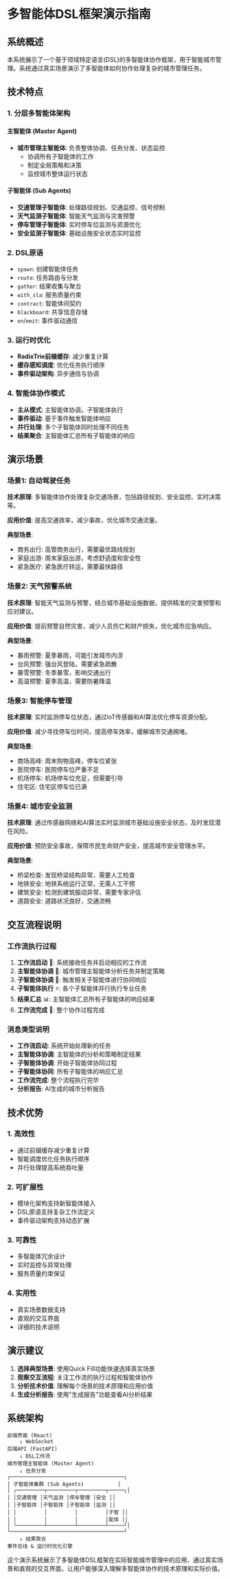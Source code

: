 # 多智能体DSL框架演示指南

## 系统概述

本系统展示了一个基于领域特定语言(DSL)的多智能体协作框架，用于智能城市管理。系统通过真实场景演示了多智能体如何协作处理复杂的城市管理任务。

## 技术特点

### 1. 分层多智能体架构
#### 主智能体 (Master Agent)
- **城市管理主智能体**: 负责整体协调、任务分发、状态监控
  - 协调所有子智能体的工作
  - 制定全局策略和决策
  - 监控城市整体运行状态

#### 子智能体 (Sub Agents)
- **交通管理子智能体**: 处理路径规划、交通监控、信号控制
- **天气监测子智能体**: 智能天气监测与灾害预警
- **停车管理子智能体**: 实时停车位监测与资源优化
- **安全监测子智能体**: 基础设施安全状态实时监控

### 2. DSL原语
- `spawn`: 创建智能体任务
- `route`: 任务路由与分发
- `gather`: 结果收集与聚合
- `with_sla`: 服务质量约束
- `contract`: 智能体间契约
- `blackboard`: 共享信息存储
- `on`/`emit`: 事件驱动通信

### 3. 运行时优化
- **RadixTrie前缀缓存**: 减少重复计算
- **缓存感知调度**: 优化任务执行顺序
- **事件驱动架构**: 异步通信与协调

### 4. 智能体协作模式
- **主从模式**: 主智能体协调，子智能体执行
- **事件驱动**: 基于事件触发智能体响应
- **并行处理**: 多个子智能体同时处理不同任务
- **结果聚合**: 主智能体汇总所有子智能体的响应

## 演示场景

### 场景1: 自动驾驶任务
**技术原理**: 多智能体协作处理复杂交通场景，包括路径规划、安全监控、实时决策等。

**应用价值**: 提高交通效率，减少事故，优化城市交通流量。

**典型场景**:
- 商务出行: 高管商务出行，需要最优路线规划
- 家庭出游: 周末家庭出游，考虑舒适度和安全性
- 紧急医疗: 紧急医疗转运，需要最快路径

### 场景2: 天气预警系统
**技术原理**: 智能天气监测与预警，结合城市基础设施数据，提供精准的灾害预警和应对建议。

**应用价值**: 提前预警自然灾害，减少人员伤亡和财产损失，优化城市应急响应。

**典型场景**:
- 暴雨预警: 夏季暴雨，可能引发城市内涝
- 台风预警: 强台风登陆，需要紧急疏散
- 暴雪预警: 冬季暴雪，影响交通出行
- 高温预警: 夏季高温，需要防暑降温

### 场景3: 智能停车管理
**技术原理**: 实时监测停车位状态，通过IoT传感器和AI算法优化停车资源分配。

**应用价值**: 减少寻找停车位时间，提高停车效率，缓解城市交通拥堵。

**典型场景**:
- 商场高峰: 周末购物高峰，停车位紧张
- 医院停车: 医院停车位严重不足
- 机场停车: 机场停车位充足，但需要引导
- 住宅区: 住宅区停车位已满

### 场景4: 城市安全监测
**技术原理**: 通过传感器网络和AI算法实时监测城市基础设施安全状态，及时发现潜在风险。

**应用价值**: 预防安全事故，保障市民生命财产安全，提高城市安全管理水平。

**典型场景**:
- 桥梁检查: 发现桥梁结构异常，需要人工检查
- 地铁安全: 地铁系统运行正常，无需人工干预
- 建筑安全: 检测到建筑振动异常，需要专家评估
- 道路安全: 道路状况良好，交通流畅

## 交互流程说明

### 工作流执行过程
1. **工作流启动** 🚀: 系统接收任务并启动相应的工作流
2. **主智能体协调** 🎯: 城市管理主智能体分析任务并制定策略
3. **子智能体协调** 🤝: 触发相关子智能体进行协同响应
4. **子智能体执行** ⚡: 各个子智能体并行执行专业任务
5. **结果汇总** 📊: 主智能体汇总所有子智能体的响应结果
6. **工作流完成** 🏁: 整个协作过程完成

### 消息类型说明
- **工作流启动**: 系统开始处理新的任务
- **主智能体协调**: 主智能体的分析和策略制定结果
- **子智能体协调**: 开始子智能体协同过程
- **子智能体协同**: 所有子智能体的响应汇总
- **工作流完成**: 整个流程执行完毕
- **分析报告**: AI生成的城市分析报告

## 技术优势

### 1. 高效性
- 通过前缀缓存减少重复计算
- 智能调度优化任务执行顺序
- 并行处理提高系统吞吐量

### 2. 可扩展性
- 模块化架构支持新智能体接入
- DSL原语支持复杂工作流定义
- 事件驱动架构支持动态扩展

### 3. 可靠性
- 多智能体冗余设计
- 实时监控与异常处理
- 服务质量约束保证

### 4. 实用性
- 真实场景数据支持
- 直观的交互界面
- 详细的技术说明

## 演示建议

1. **选择典型场景**: 使用Quick Fill功能快速选择真实场景
2. **观察交互流程**: 关注工作流的执行过程和智能体协作
3. **分析技术价值**: 理解每个场景的技术原理和应用价值
4. **生成分析报告**: 使用"生成报告"功能查看AI分析结果

## 系统架构

```
前端界面 (React) 
    ↓ WebSocket
后端API (FastAPI)
    ↓ DSL工作流
城市管理主智能体 (Master Agent)
    ↓ 任务分发
┌─────────────────────────────────────┐
│ 子智能体集群 (Sub Agents)           │
│ ┌─────────┬─────────┬─────────┬─────┐│
│ │交通管理 │天气监测 │停车管理 │安全 ││
│ │子智能体 │子智能体 │子智能体 │监测 ││
│ │         │         │         │子智 ││
│ │         │         │         │能体 ││
│ └─────────┴─────────┴─────────┴─────┘│
└─────────────────────────────────────┘
    ↓ 结果聚合
事件总线 & 运行时优化引擎
```

这个演示系统展示了多智能体DSL框架在实际智能城市管理中的应用，通过真实场景和直观的交互界面，让用户能够深入理解多智能体协作的技术原理和实际价值。
